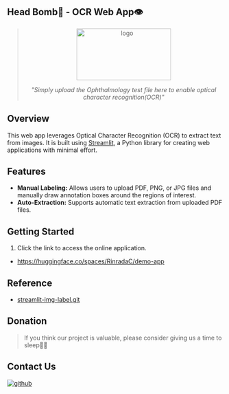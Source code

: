 ## Head Bomb🤯 - OCR Web App👁️
<div align="center">

><img src="https://github.com/Tomtunn/EGBI_433_image_processing/assets/148253233/81a66306-4688-4c71-a996-da879e88c772" alt="logo" width="220" height="120">
>
>_"Simply upload the Ophthalmology test file here to enable optical character recognition(OCR)"_

<div align="left">

## Overview
This web app leverages Optical Character Recognition (OCR) to extract text from images. It is built using [Streamlit](https://streamlit.io/), a Python library for creating web applications with minimal effort.

## Features
* **Manual Labeling:** Allows users to upload PDF, PNG, or JPG files and manually draw annotation boxes around the regions of interest.
* **Auto-Extraction:** Supports automatic text extraction from uploaded PDF files.


## Getting Started
1. Click the link to access the online application.
- https://huggingface.co/spaces/RinradaC/demo-app

## Reference
- [streamlit-img-label.git](https://github.com/lit26/streamlit-img-label.git)

## Donation
> If you think our project is valuable, please consider giving us a time to sleep🛌💤

## Contact Us
<div align="left">
<a href="https://github.com/Tomtunn/EGBI_433_image_processing.git" target="_blank">
<img src=https://img.shields.io/badge/github-%2324292e.svg?&style=for-the-badge&logo=github&logoColor=white alt=github style="margin-bottom: 5px;" />
</a>
